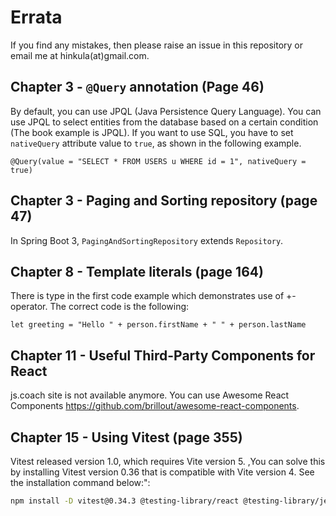 # Errata

If you find any mistakes, then please raise an issue in this repository or email me at hinkula(at)gmail.com.

## Chapter 3 - `@Query` annotation (Page 46)
By default, you can use JPQL (Java Persistence Query Language). You can use JPQL to select entities from the database based on a certain condition (The book example is JPQL). If you want to use SQL, you have to set `nativeQuery` attribute value to `true`, as shown in the following example.

```
@Query(value = "SELECT * FROM USERS u WHERE id = 1", nativeQuery = true)
```

## Chapter 3 - Paging and Sorting repository (page 47) 
In Spring Boot 3, `PagingAndSortingRepository` extends `Repository`.

## Chapter 8 - Template literals (page 164)

There is type in the first code example which demonstrates use of +-operator. The correct code is the following:
```
let greeting = "Hello " + person.firstName + " " + person.lastName
```

## Chapter 11 - Useful Third-Party Components for React

js.coach site is not available anymore. You can use Awesome React Components https://github.com/brillout/awesome-react-components.

## Chapter 15 - Using Vitest (page 355) 
Vitest released version 1.0, which requires Vite version 5. ,You can solve this by installing Vitest version 0.36 that is compatible with Vite version 4. See the installation command below:":
```bash
npm install -D vitest@0.34.3 @testing-library/react @testing-library/jest-dom jsdom
```

